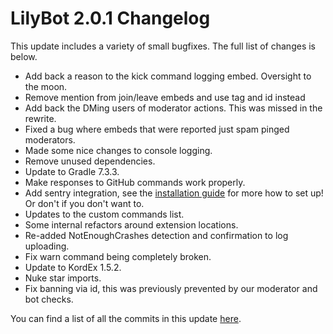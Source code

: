 # LilyBot 2.0.1 Changelog

This update includes a variety of small bugfixes. The full list of changes is below.

* Add back a reason to the kick command logging embed. Oversight to the moon.
* Remove mention from join/leave embeds and use tag and id instead
* Add back the DMing users of moderator actions. This was missed in the rewrite.
* Fixed a bug where embeds that were reported just spam pinged moderators.
* Made some nice changes to console logging.
* Remove unused dependencies.
* Update to Gradle 7.3.3.
* Make responses to GitHub commands work properly.
* Add sentry integration, see the
[installation guide](https://github.com/IrisShaders/LilyBot/blob/main/docs/installation-guide.md)
for more how to set up! Or don't if you don't want to.
* Updates to the custom commands list.
* Some internal refactors around extension locations.
* Re-added NotEnoughCrashes detection and confirmation to log uploading.
* Fix warn command being completely broken.
* Update to KordEx 1.5.2.
* Nuke star imports.
* Fix banning via id, this was previously prevented by our moderator and bot checks.

You can find a list of all the commits in this update
[here](https://github.com/IrisShaders/LilyBot/compare/v2.0...v2.0.1).
